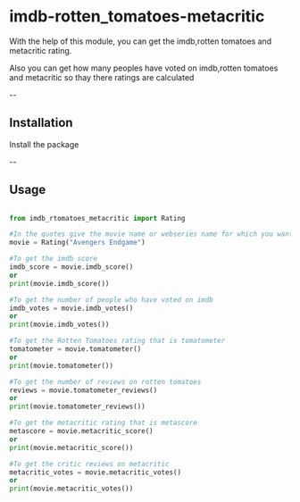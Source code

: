 # imdb-rotten_tomatoes-metacritic

With the help of this module, you can get the imdb,rotten tomatoes and metacritic rating.

Also you can get how many peoples have voted on imdb,rotten tomatoes and metacritic so thay there ratings are calculated 

--

## Installation

Install the package

--

## Usage

```python

from imdb_rtomatoes_metacritic import Rating

#In the quotes give the movie name or webseries name for which you want to get the ratings or votes
movie = Rating("Avengers Endgame") 

#To get the imdb score
imdb_score = movie.imdb_score()
or
print(movie.imdb_score())

#To get the number of people who have voted on imdb
imdb_votes = movie.imdb_votes()
or
print(movie.imdb_votes())

#To get the Rotten Tomatoes rating that is tomatometer
tomatometer = movie.tomatometer()
or
print(movie.tomatometer())

#To get the number of reviews on rotten tomatoes
reviews = movie.tomatometer_reviews()
or
print(movie.tomatometer_reviews())

#To get the metacritic rating that is metascore
metascore = movie.metacritic_score()
or
print(movie.metacritic_score())

#To get the critic reviews on metacritic 
metacritic_votes = movie.metacritic_votes()
or
print(movie.metacritic_votes())








